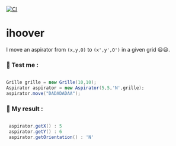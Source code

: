 [![CI](https://github.com/mahugnon/ihoover/actions/workflows/ci.yml/badge.svg?branch=main)](https://github.com/mahugnon/ihoover/actions/workflows/ci.yml)
# ihoover
I move an aspirator from `(x,y,O)` to `(x',y',O')` in a given grid :smiley::smiley:.

### :information_desk_person: Test me : 

 ```java
 
 Grille grille = new Grille(10,10);
 Aspirator aspirator = new Aspirator(5,5,'N',grille);
 aspirator.move("DADADADAA");

```
  

### :information_desk_person: My result :
```java

 aspirator.getX() : 5
 aspirator.getY() : 6
 aspirator.getOrientation() : 'N'

